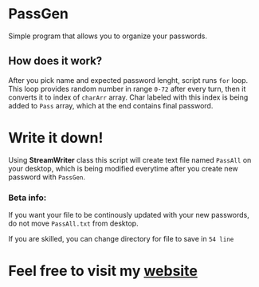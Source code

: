 # PassGen
Simple program that allows you to organize your passwords.

## How does it work?
After you pick name and expected password lenght, script runs `for` loop.
This loop provides random number in range `0-72` after every turn, then it converts it to index of `charArr` array. Char labeled with this index is being added to `Pass` array, which at the end contains final password.

# Write it down!
Using **StreamWriter** class this script will create text file named `PassAll` on your desktop, which is being modified everytime after you create new password with `PassGen`.

### Beta info:
If you want your file to be continously updated with your new passwords,
do not move `PassAll.txt` from desktop. 

If you are skilled, you can change directory for file to save in `54 line`

# Feel free to visit my [website](typical.ct8.pl)
